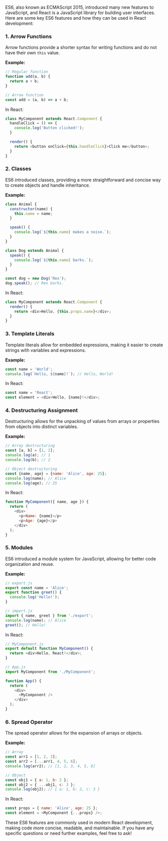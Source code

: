 ES6, also known as ECMAScript 2015, introduced many new features to JavaScript, and React is a JavaScript library for building user interfaces. Here are some key ES6 features and how they can be used in React development:

### 1. Arrow Functions
Arrow functions provide a shorter syntax for writing functions and do not have their own `this` value.

**Example:**
```javascript
// Regular function
function add(a, b) {
  return a + b;
}

// Arrow function
const add = (a, b) => a + b;
```

In React:
```javascript
class MyComponent extends React.Component {
  handleClick = () => {
    console.log('Button clicked!');
  }

  render() {
    return <button onClick={this.handleClick}>Click me</button>;
  }
}
```

### 2. Classes
ES6 introduced classes, providing a more straightforward and concise way to create objects and handle inheritance.

**Example:**
```javascript
class Animal {
  constructor(name) {
    this.name = name;
  }

  speak() {
    console.log(`${this.name} makes a noise.`);
  }
}

class Dog extends Animal {
  speak() {
    console.log(`${this.name} barks.`);
  }
}

const dog = new Dog('Rex');
dog.speak(); // Rex barks.
```

In React:
```javascript
class MyComponent extends React.Component {
  render() {
    return <div>Hello, {this.props.name}</div>;
  }
}
```

### 3. Template Literals
Template literals allow for embedded expressions, making it easier to create strings with variables and expressions.

**Example:**
```javascript
const name = 'World';
console.log(`Hello, ${name}!`); // Hello, World!
```

In React:
```javascript
const name = 'React';
const element = <div>Hello, {name}!</div>;
```

### 4. Destructuring Assignment
Destructuring allows for the unpacking of values from arrays or properties from objects into distinct variables.

**Example:**
```javascript
// Array destructuring
const [a, b] = [1, 2];
console.log(a); // 1
console.log(b); // 2

// Object destructuring
const {name, age} = {name: 'Alice', age: 25};
console.log(name); // Alice
console.log(age); // 25
```

In React:
```javascript
function MyComponent({ name, age }) {
  return (
    <div>
      <p>Name: {name}</p>
      <p>Age: {age}</p>
    </div>
  );
}
```

### 5. Modules
ES6 introduced a module system for JavaScript, allowing for better code organization and reuse.

**Example:**
```javascript
// export.js
export const name = 'Alice';
export function greet() {
  console.log('Hello!');
}

// import.js
import { name, greet } from './export';
console.log(name); // Alice
greet(); // Hello!
```

In React:
```javascript
// MyComponent.js
export default function MyComponent() {
  return <div>Hello, React!</div>;
}

// App.js
import MyComponent from './MyComponent';

function App() {
  return (
    <div>
      <MyComponent />
    </div>
  );
}
```

### 6. Spread Operator
The spread operator allows for the expansion of arrays or objects.

**Example:**
```javascript
// Array
const arr1 = [1, 2, 3];
const arr2 = [...arr1, 4, 5, 6];
console.log(arr2); // [1, 2, 3, 4, 5, 6]

// Object
const obj1 = { a: 1, b: 2 };
const obj2 = { ...obj1, c: 3 };
console.log(obj2); // { a: 1, b: 2, c: 3 }
```

In React:
```javascript
const props = { name: 'Alice', age: 25 };
const element = <MyComponent {...props} />;
```

These ES6 features are commonly used in modern React development, making code more concise, readable, and maintainable. If you have any specific questions or need further examples, feel free to ask!

